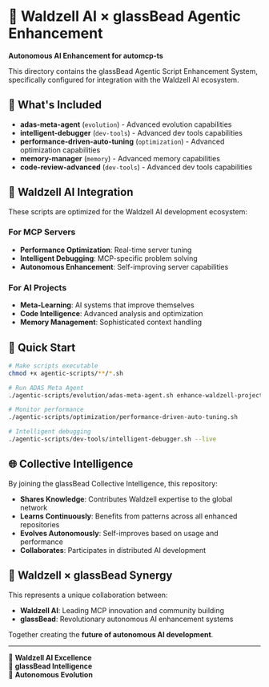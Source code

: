 # 🏰 Waldzell AI × glassBead Agentic Enhancement

**Autonomous AI Enhancement for automcp-ts**

This directory contains the glassBead Agentic Script Enhancement System, specifically configured for integration with the Waldzell AI ecosystem.

## 🌟 What's Included

- **adas-meta-agent** (`evolution`) - Advanced evolution capabilities
- **intelligent-debugger** (`dev-tools`) - Advanced dev tools capabilities
- **performance-driven-auto-tuning** (`optimization`) - Advanced optimization capabilities
- **memory-manager** (`memory`) - Advanced memory capabilities
- **code-review-advanced** (`dev-tools`) - Advanced dev tools capabilities

## 🏰 Waldzell AI Integration

These scripts are optimized for the Waldzell AI development ecosystem:

### For MCP Servers
- **Performance Optimization**: Real-time server tuning
- **Intelligent Debugging**: MCP-specific problem solving
- **Autonomous Enhancement**: Self-improving server capabilities

### For AI Projects  
- **Meta-Learning**: AI systems that improve themselves
- **Code Intelligence**: Advanced analysis and optimization
- **Memory Management**: Sophisticated context handling

## 🚀 Quick Start

```bash
# Make scripts executable
chmod +x agentic-scripts/**/*.sh

# Run ADAS Meta Agent
./agentic-scripts/evolution/adas-meta-agent.sh enhance-waldzell-project 3

# Monitor performance
./agentic-scripts/optimization/performance-driven-auto-tuning.sh

# Intelligent debugging
./agentic-scripts/dev-tools/intelligent-debugger.sh --live
```

## 🌐 Collective Intelligence

By joining the glassBead Collective Intelligence, this repository:

- **Shares Knowledge**: Contributes Waldzell expertise to the global network
- **Learns Continuously**: Benefits from patterns across all enhanced repositories
- **Evolves Autonomously**: Self-improves based on usage and performance
- **Collaborates**: Participates in distributed AI development

## 🤝 Waldzell × glassBead Synergy

This represents a unique collaboration between:

- **Waldzell AI**: Leading MCP innovation and community building
- **glassBead**: Revolutionary autonomous AI enhancement systems

Together creating the **future of autonomous AI development**.

---

🏰 **Waldzell AI Excellence**  
🧬 **glassBead Intelligence**  
🌟 **Autonomous Evolution**
